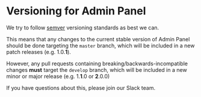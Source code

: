 # Versioning for Admin Panel

We try to follow [semver](http://semver.org/) versioning standards as best we can.

This means that any changes to the current stable version of Admin Panel should be done targeting the `master` branch, which will be included in a new patch releases (e.g. 1.0.**1**).

However, any pull requests containing breaking/backwards-incompatible changes **must** target the `develop` branch, which will be included in a new minor or major release (e.g. 1.**1**.0 or **2**.0.0)

If you have questions about this, please join our Slack team.
